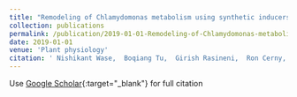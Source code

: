 ```yaml
---
title: "Remodeling of Chlamydomonas metabolism using synthetic inducers results in lipid storage during growth"
collection: publications
permalink: /publication/2019-01-01-Remodeling-of-Chlamydomonas-metabolism-using-synthetic-inducers-results-in-lipid-storage-during-growth
date: 2019-01-01
venue: 'Plant physiology'
citation: ' Nishikant Wase,  Boqiang Tu,  Girish Rasineni,  Ron Cerny,  Ryan Grove,  Jiri Adamec,  Paul Black,  Concetta DiRusso, &quot;Remodeling of Chlamydomonas metabolism using synthetic inducers results in lipid storage during growth.&quot; Plant physiology, 2019.'
---
```

Use [Google Scholar](https://scholar.google.com/scholar?q=Remodeling+of+Chlamydomonas+metabolism+using+synthetic+inducers+results+in+lipid+storage+during+growth){:target="_blank"} for full citation